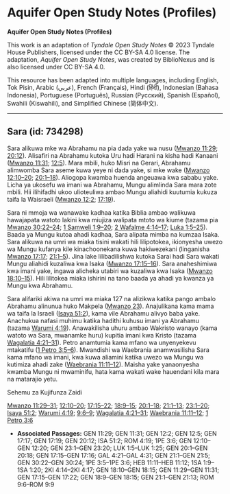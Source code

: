 # Aquifer Open Study Notes (Profiles)

**Aquifer Open Study Notes (Profiles)**

This work is an adaptation of *Tyndale Open Study Notes* © 2023 Tyndale House Publishers, licensed under the CC BY\-SA 4\.0 license. The adaptation, *Aquifer Open Study Notes*, was created by BiblioNexus and is also licensed under CC BY\-SA 4\.0\.

This resource has been adapted into multiple languages, including English, Tok Pisin, Arabic (عربي), French (Français), Hindi (हिंदी), Indonesian (Bahasa Indonesia), Portuguese (Português), Russian (Русский), Spanish (Español), Swahili (Kiswahili), and Simplified Chinese (简体中文).



--------------------------------

## Sara (id: 734298)

Sara alikuwa mke wa Abrahamu na pia dada yake wa nusu ([Mwanzo 11:29](https://ref.ly/Gen11:29); [20:12](https://ref.ly/Gen20:12)). Alisafiri na Abrahamu kutoka Uru hadi Harani na kisha hadi Kanaani ([Mwanzo 11:31](https://ref.ly/Gen11:31); [12:5](https://ref.ly/Gen12:5)). Mara mbili, huko Misri na Gerari, Abrahamu alimwomba Sara aseme kuwa yeye ni dada yake, si mke wake ([Mwanzo 12:10–20](https://ref.ly/Gen12:10-Gen12:20); [20:1–18](https://ref.ly/Gen20:1-Gen20:18)). Aliogopa kwamba huenda angeuawa kwa sababu yake. Licha ya ukosefu wa imani wa Abrahamu, Mungu alimlinda Sara mara zote mbili. Hii ilihifadhi ukoo ulioteuliwa ambao Mungu aliahidi kuutumia kukuza taifa la Waisraeli ([Mwanzo 12:2](https://ref.ly/Gen12:2); [17:19](https://ref.ly/Gen17:19)).

Sara ni mmoja wa wanawake kadhaa katika Biblia ambao walikuwa hawajapata watoto lakini kwa miujiza walipata mtoto wa kiume (tazama pia [Mwanzo 30:22–24](https://ref.ly/Gen30:22-Gen30:24); [1 Samweli 1:9–20](https://ref.ly/1Sam1:9-1Sam1:20); [2 Wafalme 4:14–17](https://ref.ly/2Kgs4:14-2Kgs4:17); [Luka 1:5–25](https://ref.ly/Luke1:5-Luke1:25)). Baada ya Mungu kutoa ahadi kadhaa, Sara alipata mimba na kumzaa Isaka. Sara alikuwa na umri wa miaka tisini wakati hili lilipotokea, ikionyesha uwezo wa Mungu kufanya kile kinachoonekana kuwa hakiwezekani (linganisha [Mwanzo 17:17](https://ref.ly/Gen17:17); [21:1–5](https://ref.ly/Gen21:1-Gen21:5)). Jina lake lilibadilishwa kutoka Sarai hadi Sara wakati Mungu aliahidi kuzaliwa kwa Isaka ([Mwanzo 17:15–16](https://ref.ly/Gen17:15-Gen17:16)). Sara anaheshimiwa kwa imani yake, ingawa alicheka utabiri wa kuzaliwa kwa Isaka ([Mwanzo 18:10–15](https://ref.ly/Gen18:10-Gen18:15)). Hili lilitokea miaka ishirini na tano baada ya ahadi ya kwanza ya Mungu kwa Abrahamu.

Sara alifariki akiwa na umri wa miaka 127 na alizikwa katika pango ambalo Abrahamu alinunua huko Makpela ([Mwanzo 23](https://ref.ly/Gen23:1-Gen23:20)). Anajulikana kama mama wa taifa la Israeli ([Isaya 51:2](https://ref.ly/Isa51:2)), kama vile Abrahamu alivyo baba yake. Anachukua nafasi muhimu katika hadithi kuhusu imani ya Abrahamu (tazama [Warumi 4:19](https://ref.ly/Rom4:19)). Anawakilisha uhuru ambao Wakristo wanayo (kama watoto wa Sara, mwanamke huru) kupitia imani kwa Kristo (tazama [Wagalatia 4:21–31](https://ref.ly/Gal4:21-Gal4:31)). Petro anamtumia kama mfano wa unyenyekevu mtakatifu ([1 Petro 3:5–6](https://ref.ly/1Pet3:5-1Pet3:6)). Mwandishi wa Waebrania anamwasilisha Sara kama mfano wa imani, kwa kuwa aliamini katika uwezo wa Mungu wa kutimiza ahadi zake ([Waebrania 11:11–12](https://ref.ly/Heb11:11-Heb11:12)). Maisha yake yanaonyesha kwamba Mungu ni mwaminifu, hata kama wakati wake hauendani kila mara na matarajio yetu.

Sehemu za Kujifunza Zaidi

[Mwanzo 11:29–31](https://ref.ly/Gen11:29-Gen11:31); [12:10–20](https://ref.ly/Gen12:10-Gen12:20); [17:15–22](https://ref.ly/Gen17:15-Gen17:22); [18:9–15](https://ref.ly/Gen18:9-Gen18:15); [20:1–18](https://ref.ly/Gen20:1-Gen20:18); [21:1–13](https://ref.ly/Gen21:1-Gen21:13); [23:1–20](https://ref.ly/Gen23:1-Gen23:20); [Isaya 51:2](https://ref.ly/Isa51:2); [Warumi 4:19](https://ref.ly/Rom4:19); [9:6–9](https://ref.ly/Rom9:6-Rom9:9); [Wagalatia 4:21–31](https://ref.ly/Gal4:21-Gal4:31); [Waebrania 11:11–12](https://ref.ly/Heb11:11-Heb11:12); [1 Petro 3:6](https://ref.ly/1Pet3:6)

* **Associated Passages:** GEN 11:29; GEN 11:31; GEN 12:2; GEN 12:5; GEN 17:17; GEN 17:19; GEN 20:12; ISA 51:2; ROM 4:19; 1PE 3:6; GEN 12:10–GEN 12:20; GEN 23:1–GEN 23:20; LUK 1:5–LUK 1:25; GEN 20:1–GEN 20:18; GEN 17:15–GEN 17:16; GAL 4:21–GAL 4:31; GEN 21:1–GEN 21:5; GEN 30:22–GEN 30:24; 1PE 3:5–1PE 3:6; HEB 11:11–HEB 11:12; 1SA 1:9–1SA 1:20; 2KI 4:14–2KI 4:17; GEN 18:10–GEN 18:15; GEN 11:29–GEN 11:31; GEN 17:15–GEN 17:22; GEN 18:9–GEN 18:15; GEN 21:1–GEN 21:13; ROM 9:6–ROM 9:9

